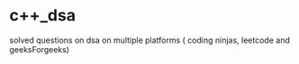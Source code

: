 # c++_dsa
solved questions on dsa on multiple platforms ( coding ninjas, leetcode and geeksForgeeks)
